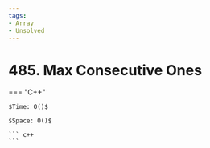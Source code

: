```yaml
---
tags:
- Array
- Unsolved
---
```



# 485. Max Consecutive Ones

=== "C++"

    $Time: O()$

    $Space: O()$

    ``` c++
    ```